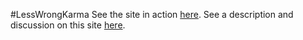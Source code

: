#LessWrongKarma
See the site in action [here](http://srlee309.github.io/LessWrongKarma/).
See a description and discussion on this site [here](http://lesswrong.com/r/lesswrong/lw/nav/less_wrong_karma_chart_website/).
